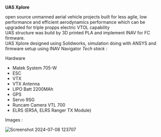**UAS Xplore** <br>

open source unmanned aerial vehicle projects built for less agile, low performance and efficient aerodynamics performance which can be upgraded for triple propps electric VTOL capability <br>
UAS structure was build by 3D printed PLA and implement INAV for FC firmware. <br>
UAS Xplore designed using Solidworks, simulation doing with ANSYS and firmware setup using INAV Navigator
*Tech stack :*<br>

Hardware
- Matek System 705-W
- ESC
- VTX
- VTX Antenna
- LIPO Batt 2200MAh
- GPS
- Servo 9SG
- Runcam Camera VTL 700
- ELRS (ER5A, ELRS Ranger TX Module)

Images :

![Screenshot 2024-07-08 123707](https://github.com/kucingkuro/UAV-Xplore/assets/112769418/76d5f2be-bc8f-429d-8fac-6ab8ea2e946e)
